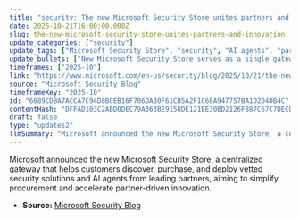 ```yaml
---
title: "security: The new Microsoft Security Store unites partners and innovation"
date: 2025-10-21T16:00:00.000Z
slug: the-new-microsoft-security-store-unites-partners-and-innovation
update_categories: ["security"]
update_tags: ["Microsoft Security Store", "security", "AI agents", "partners", "marketplace", "cybersecurity", "Microsoft Security Blog"]
update_bullets: ["New Microsoft Security Store serves as a single gateway for security solution discovery, purchase, and deployment.", "Hosts trusted security products and AI agents from leading partners.", "Designed to simplify procurement and streamline deployment for customers.", "Emphasizes partner collaboration and fosters innovation within the security ecosystem.", "Announcement appeared on the Microsoft Security Blog."]
timeframes: ["2025-10"]
link: "https://www.microsoft.com/en-us/security/blog/2025/10/21/the-new-microsoft-security-store-unites-partners-and-innovation/"
source: "Microsoft Security Blog"
timeframeKey: "2025-10"
id: "6689CDBA7ACCA7C94D8BCEB16F706DA30F61CB5A2F1C68A947757BA1D2D40B4C"
contentHash: "DFFAD103C2ABD0DEC79A363BE9158DE121EE30BD2126F887C67C7DECD69AA827"
draft: false
type: "updates2"
llmSummary: "Microsoft announced the new Microsoft Security Store, a centralized gateway that helps customers discover, purchase, and deploy vetted security solutions and AI agents from leading partners, aiming to simplify procurement and accelerate partner-driven innovation."
---
```


Microsoft announced the new Microsoft Security Store, a centralized gateway that helps customers discover, purchase, and deploy vetted security solutions and AI agents from leading partners, aiming to simplify procurement and accelerate partner-driven innovation.

- **Source:** [Microsoft Security Blog](https://www.microsoft.com/en-us/security/blog/2025/10/21/the-new-microsoft-security-store-unites-partners-and-innovation/)
